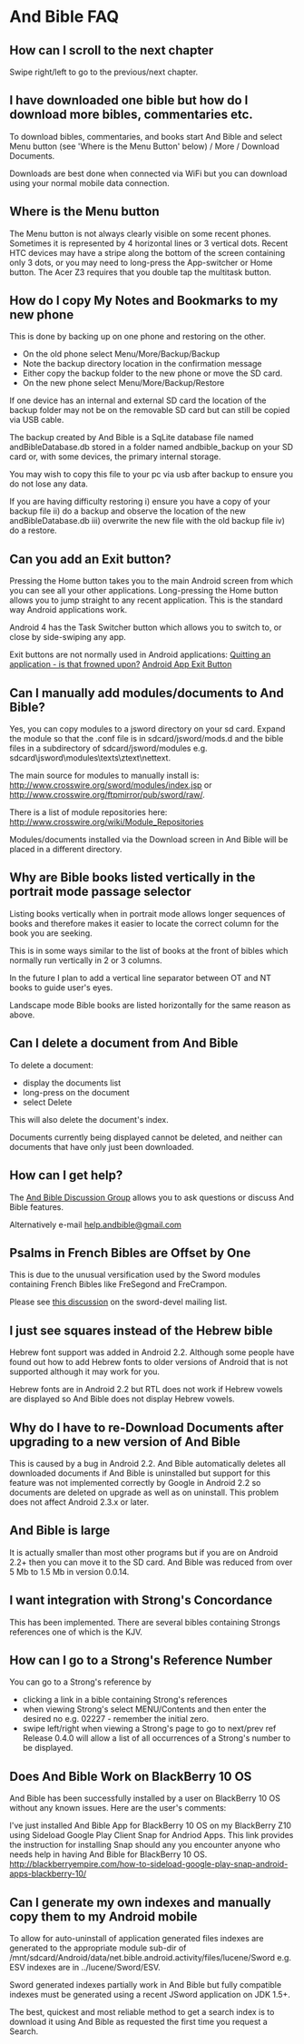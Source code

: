# And Bible FAQ #


## How can I scroll to the next chapter ##
Swipe right/left to go to the previous/next chapter.

## I have downloaded one bible but how do I download more bibles, commentaries etc. ##

To download bibles, commentaries, and books start And Bible and select Menu button (see 'Where is the Menu Button' below) / More / Download Documents.

Downloads are best done when connected via WiFi but you can download using your normal mobile data connection.

## Where is the Menu button ##

The Menu button is not always clearly visible on some recent phones.  Sometimes it is represented by 4 horizontal lines or 3 vertical dots.  Recent HTC devices may have a stripe along the bottom of the screen containing only 3 dots, or you may need to long-press the App-switcher or Home button.  The Acer Z3 requires that you double tap the multitask button.

## How do I copy My Notes and Bookmarks to my new phone ##

This is done by backing up on one phone and restoring on the other.
  * On the old phone select Menu/More/Backup/Backup
  * Note the backup directory location in the confirmation message
  * Either copy the backup folder to the new phone or move the SD card.
  * On the new phone select Menu/More/Backup/Restore

If one device has an internal and external SD card the location of the backup folder may not be on the removable SD card but can still be copied via USB cable.

The backup created by And Bible is a SqLite database file named andBibleDatabase.db stored in a folder named andbible\_backup on your SD card or, with some devices, the primary internal storage.

You may wish to copy this file to your pc via usb after backup to ensure you do not lose any data.

If you are having difficulty restoring i) ensure you have a copy of your backup file ii) do a backup and observe the location of the new andBibleDatabase.db iii) overwrite the new file with the old backup file iv) do a restore.

## Can you add an Exit button? ##

Pressing the Home button takes you to the main Android screen from which you can see all your other applications.  Long-pressing the Home button allows you to jump straight to any recent application.  This is the standard way Android applications work.

Android 4 has the Task Switcher button which allows you to switch to, or close by side-swiping any app.

Exit buttons are not normally used in Android applications:
[Quitting an application - is that frowned upon?](http://stackoverflow.com/questions/2033914/quitting-an-application-is-that-frowned-upon/2034238#2034238)
[Android App Exit Button](http://stackoverflow.com/questions/4089496/android-app-exit-button)

## Can I manually add modules/documents to And Bible? ##

Yes, you can copy modules to a jsword directory on your sd card.  Expand the module so that the .conf file is in sdcard/jsword/mods.d and the bible files in a subdirectory of sdcard/jsword/modules e.g. sdcard\jsword\modules\texts\ztext\nettext.

The main source for modules to manually install is: http://www.crosswire.org/sword/modules/index.jsp or http://www.crosswire.org/ftpmirror/pub/sword/raw/.

There is a list of module repositories here: http://www.crosswire.org/wiki/Module_Repositories

Modules/documents installed via the Download screen in And Bible will be placed in a different directory.

## Why are Bible books listed vertically in the portrait mode passage selector ##

Listing books vertically when in portrait mode allows longer sequences of books and therefore makes it easier to locate the correct column for the book you are seeking.

This is in some ways similar to the list of books at the front of bibles which normally run vertically in 2 or 3 columns.

In the future I plan to add a vertical line separator between OT and NT books to guide user's eyes.

Landscape mode Bible books are listed horizontally for the same reason as above.

## Can I delete a document from And Bible ##

To delete a document:
  * display the documents list
  * long-press on the document
  * select Delete

This will also delete the document's index.

Documents currently being displayed cannot be deleted, and neither can documents that have only just been downloaded.

## How can I get help? ##

The [And Bible Discussion Group](https://groups.google.com/group/and-bible) allows you to ask questions or discuss And Bible features.

Alternatively e-mail help.andbible@gmail.com

## Psalms in French Bibles are Offset by One ##
This is due to the unusual versification used by the Sword modules containing French Bibles like FreSegond and FreCrampon.

Please see [this discussion](http://www.crosswire.org/pipermail/sword-devel/2014-March/041180.html) on the sword-devel mailing list.

## I just see squares instead of the Hebrew bible ##

Hebrew font support was added in Android 2.2.  Although some people have found out how to add Hebrew fonts to older versions of Android that is not supported although it may work for you.

Hebrew fonts are in Android 2.2 but RTL does not work if Hebrew vowels are displayed so And Bible does not display Hebrew vowels.

## Why do I have to re-Download Documents after upgrading to a new version of And Bible ##

This is caused by a bug in Android 2.2.  And Bible automatically deletes all downloaded documents if And Bible is uninstalled but support for this feature was not implemented correctly by Google in Android 2.2 so documents are deleted on upgrade as well as on uninstall.  This problem does not affect Android 2.3.x or later.

## And Bible is large ##

It is actually smaller than most other programs but if you are on Android 2.2+ then you can move it to the SD card.  And Bible was reduced from over 5 Mb to 1.5 Mb in version 0.0.14.

## I want integration with Strong's Concordance ##

This has been implemented.  There are several bibles containing Strongs references one of which is the KJV.

## How can I go to a Strong's Reference Number ##

You can go to a Strong's reference by
  * clicking a link in a bible containing Strong's references
  * when viewing Strong's select MENU/Contents and then enter the desired no e.g. 02227 - remember the initial zero.
  * swipe left/right when viewing a Strong's page to go to next/prev ref
Release 0.4.0 will allow a list of all occurrences of a Strong's number to be displayed.

## Does And Bible Work on BlackBerry 10 OS ##

And Bible has been successfully installed by a user on BlackBerry 10 OS without any known issues.  Here are the user's comments:

I've just installed And Bible App for BlackBerry 10 OS on my BlackBerry Z10 using Sideload Google Play Client Snap for Andriod Apps. This link provides the instruction for installing Snap should any you encounter anyone who needs help in having And Bible for BlackBerry 10 OS. http://blackberryempire.com/how-to-sideload-google-play-snap-android-apps-blackberry-10/

## Can I generate my own indexes and manually copy them to my Android mobile ##

To allow for auto-uninstall of application generated files indexes are generated to the appropriate module sub-dir of /mnt/sdcard/Android/data/net.bible.android.activity/files/lucene/Sword e.g. ESV indexes are in ../lucene/Sword/ESV.

Sword generated indexes partially work in And Bible but fully compatible indexes must be generated using a recent JSword application on JDK 1.5+.

The best, quickest and most reliable method to get a search index is to download it using And Bible as requested the first time you request a Search.